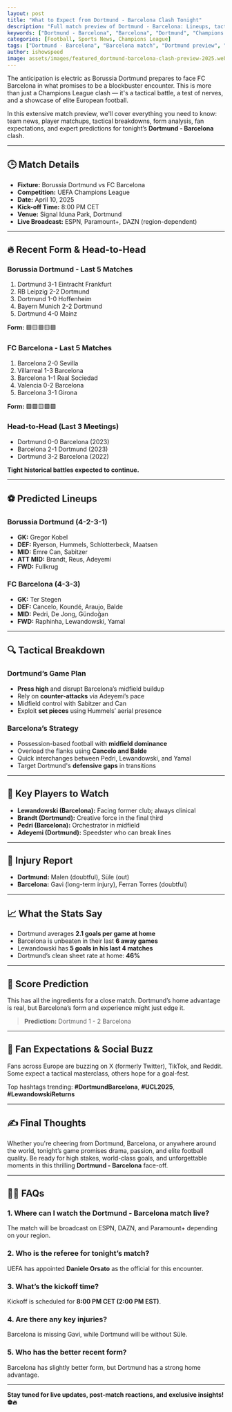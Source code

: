 ```yaml
---
layout: post
title: "What to Expect from Dortmund - Barcelona Clash Tonight"
description: "Full match preview of Dortmund - Barcelona: Lineups, tactics, injuries, predictions, and more. Stay ahead of tonight’s football showdown."
keywords: ["Dortmund - Barcelona", "Barcelona", "Dortmund", "Champions League"]
categories: [Football, Sports News, Champions League]
tags: ["Dortmund - Barcelona", "Barcelona match", "Dortmund preview", "football 2025"]
author: ishowspeed
image: assets/images/featured_dortmund-barcelona-clash-preview-2025.webp
---
```


The anticipation is electric as Borussia Dortmund prepares to face FC Barcelona in what promises to be a blockbuster encounter. This is more than just a Champions League clash — it's a tactical battle, a test of nerves, and a showcase of elite European football.

In this extensive match preview, we'll cover everything you need to know: team news, player matchups, tactical breakdowns, form analysis, fan expectations, and expert predictions for tonight’s **Dortmund - Barcelona** clash.

---

## 🕒 Match Details

- **Fixture:** Borussia Dortmund vs FC Barcelona  
- **Competition:** UEFA Champions League  
- **Date:** April 10, 2025  
- **Kick-off Time:** 8:00 PM CET  
- **Venue:** Signal Iduna Park, Dortmund  
- **Live Broadcast:** ESPN, Paramount+, DAZN (region-dependent)

---

## 🔥 Recent Form & Head-to-Head

### Borussia Dortmund - Last 5 Matches

1. Dortmund 3-1 Eintracht Frankfurt  
2. RB Leipzig 2-2 Dortmund  
3. Dortmund 1-0 Hoffenheim  
4. Bayern Munich 2-2 Dortmund  
5. Dortmund 4-0 Mainz  

**Form:** 🟩🟨🟩🟨🟩  

### FC Barcelona - Last 5 Matches

1. Barcelona 2-0 Sevilla  
2. Villarreal 1-3 Barcelona  
3. Barcelona 1-1 Real Sociedad  
4. Valencia 0-2 Barcelona  
5. Barcelona 3-1 Girona  

**Form:** 🟩🟩🟨🟩🟩

### Head-to-Head (Last 3 Meetings)

- Dortmund 0-0 Barcelona (2023)  
- Barcelona 2-1 Dortmund (2023)  
- Dortmund 3-2 Barcelona (2022)

**Tight historical battles expected to continue.**

---

## ⚽️ Predicted Lineups

### Borussia Dortmund (4-2-3-1)

- **GK:** Gregor Kobel  
- **DEF:** Ryerson, Hummels, Schlotterbeck, Maatsen  
- **MID:** Emre Can, Sabitzer  
- **ATT MID:** Brandt, Reus, Adeyemi  
- **FWD:** Fullkrug

### FC Barcelona (4-3-3)

- **GK:** Ter Stegen  
- **DEF:** Cancelo, Koundé, Araujo, Balde  
- **MID:** Pedri, De Jong, Gündoğan  
- **FWD:** Raphinha, Lewandowski, Yamal

---

## 🔍 Tactical Breakdown

### Dortmund’s Game Plan

- **Press high** and disrupt Barcelona’s midfield buildup
- Rely on **counter-attacks** via Adeyemi’s pace
- Midfield control with Sabitzer and Can
- Exploit **set pieces** using Hummels’ aerial presence

### Barcelona’s Strategy

- Possession-based football with **midfield dominance**
- Overload the flanks using **Cancelo and Balde**
- Quick interchanges between Pedri, Lewandowski, and Yamal
- Target Dortmund's **defensive gaps** in transitions

---

## 🧠 Key Players to Watch

- **Lewandowski (Barcelona):** Facing former club; always clinical
- **Brandt (Dortmund):** Creative force in the final third
- **Pedri (Barcelona):** Orchestrator in midfield
- **Adeyemi (Dortmund):** Speedster who can break lines

---

## 🤕 Injury Report

- **Dortmund:** Malen (doubtful), Süle (out)  
- **Barcelona:** Gavi (long-term injury), Ferran Torres (doubtful)

---

## 📈 What the Stats Say

- Dortmund averages **2.1 goals per game at home**
- Barcelona is unbeaten in their last **6 away games**
- Lewandowski has **5 goals in his last 4 matches**
- Dortmund’s clean sheet rate at home: **46%**

---

## 🔮 Score Prediction

This has all the ingredients for a close match. Dortmund’s home advantage is real, but Barcelona’s form and experience might just edge it.

> **Prediction:** Dortmund 1 - 2 Barcelona

---

## 🎉 Fan Expectations & Social Buzz

Fans across Europe are buzzing on X (formerly Twitter), TikTok, and Reddit. Some expect a tactical masterclass, others hope for a goal-fest.

Top hashtags trending: **#DortmundBarcelona**, **#UCL2025**, **#LewandowskiReturns**

---

## ✍️ Final Thoughts

Whether you're cheering from Dortmund, Barcelona, or anywhere around the world, tonight’s game promises drama, passion, and elite football quality. Be ready for high stakes, world-class goals, and unforgettable moments in this thrilling **Dortmund - Barcelona** face-off.

---

## 🙋‍♂️ FAQs

### 1. Where can I watch the Dortmund - Barcelona match live?
The match will be broadcast on ESPN, DAZN, and Paramount+ depending on your region.

### 2. Who is the referee for tonight’s match?
UEFA has appointed **Daniele Orsato** as the official for this encounter.

### 3. What’s the kickoff time?
Kickoff is scheduled for **8:00 PM CET (2:00 PM EST)**.

### 4. Are there any key injuries?
Barcelona is missing Gavi, while Dortmund will be without Süle.

### 5. Who has the better recent form?
Barcelona has slightly better form, but Dortmund has a strong home advantage.

---

**Stay tuned for live updates, post-match reactions, and exclusive insights! ⚽🔥**

